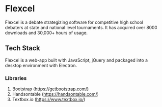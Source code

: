 # Flexcel
Flexcel is a debate strategizing software for competitive high school debaters at state and national level tournaments. It has acquired over 8000 downloads and 30,000+ hours of usage.

## Tech Stack
Flexcel is a web-app built with JavaScript, jQuery and packaged into a desktop environment with Electron.

### Libraries
1. Bootstrap (https://getbootstrap.com/)
2. Handsontable (https://handsontable.com/)
3. Textbox.io (https://www.textbox.io/)




